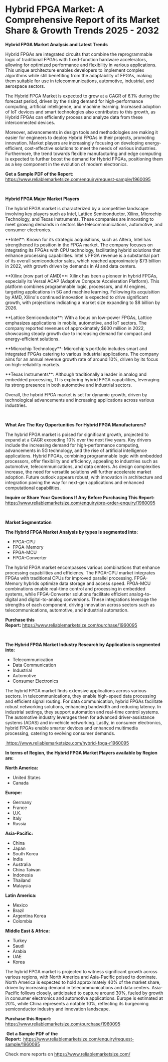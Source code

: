 <p><h1>Hybrid FPGA Market: A Comprehensive Report of its Market Share & Growth Trends 2025 - 2032</h1></p><p><strong>Hybrid FPGA Market Analysis and Latest Trends</strong></p>
<p><p>Hybrid FPGAs are integrated circuits that combine the reprogrammable logic of traditional FPGAs with fixed-function hardware accelerators, allowing for optimized performance and flexibility in various applications. This unique architecture enables developers to implement complex algorithms while still benefiting from the adaptability of FPGAs, making them suitable for use in telecommunications, automotive, industrial, and aerospace sectors.</p><p>The Hybrid FPGA Market is expected to grow at a CAGR of 6.1% during the forecast period, driven by the rising demand for high-performance computing, artificial intelligence, and machine learning. Increased adoption of IoT devices and smart technologies also contributes to this growth, as Hybrid FPGAs can efficiently process and analyze data from these interconnected devices.</p><p>Moreover, advancements in design tools and methodologies are making it easier for engineers to deploy Hybrid FPGAs in their projects, promoting innovation. Market players are increasingly focusing on developing energy-efficient, cost-effective solutions to meet the needs of various industries. Furthermore, the trend towards flexible manufacturing and edge computing is expected to further boost the demand for Hybrid FPGAs, positioning them as a key component in the evolution of modern electronics.</p></p>
<p><strong>Get a Sample PDF of the Report:&nbsp;</strong> <a href="https://www.reliablemarketsize.com/enquiry/request-sample/1960095?utm_campaign=2316&utm_medium=2&utm_source=Github&utm_content=ia&utm_term=28022025&utm_id=hybrid-fpga">https://www.reliablemarketsize.com/enquiry/request-sample/1960095</a></p>
<p>&nbsp;</p>
<p><strong>Hybrid FPGA Major Market Players</strong></p>
<p><p>The hybrid FPGA market is characterized by a competitive landscape involving key players such as Intel, Lattice Semiconductor, Xilinx, Microchip Technology, and Texas Instruments. These companies are innovating to meet growing demands in sectors like telecommunications, automotive, and consumer electronics.</p><p>**Intel**: Known for its strategic acquisitions, such as Altera, Intel has strengthened its position in the FPGA market. The company focuses on integrating its FPGAs with CPU technology, facilitating hybrid solutions that enhance processing capabilities. Intel's FPGA revenue is a substantial part of its overall semiconductor sales, which reached approximately $73 billion in 2022, with growth driven by demands in AI and data centers.</p><p>**Xilinx (now part of AMD)**: Xilinx has been a pioneer in hybrid FPGAs, especially its Versal ACAP (Adaptive Compute Acceleration Platform). This platform combines programmable logic, processors, and AI engines, targeting applications in 5G and machine learning. Following its acquisition by AMD, Xilinx's continued innovation is expected to drive significant growth, with projections indicating a market size expanding to $8 billion by 2026.</p><p>**Lattice Semiconductor**: With a focus on low-power FPGAs, Lattice emphasizes applications in mobile, automotive, and IoT sectors. The company reported revenues of approximately $600 million in 2022, showcasing steady growth due to increasing demand for compact and energy-efficient solutions.</p><p>**Microchip Technology**: Microchip's portfolio includes smart and integrated FPGAs catering to various industrial applications. The company aims for an annual revenue growth rate of around 10%, driven by its focus on high-reliability markets.</p><p>**Texas Instruments**: Although traditionally a leader in analog and embedded processing, TI is exploring hybrid FPGA capabilities, leveraging its strong presence in both automotive and industrial sectors.</p><p>Overall, the hybrid FPGA market is set for dynamic growth, driven by technological advancements and increasing applications across various industries.</p></p>
<p>&nbsp;</p>
<p><strong>What Are The Key Opportunities For Hybrid FPGA Manufacturers?</strong></p>
<p><p>The hybrid FPGA market is poised for significant growth, projected to expand at a CAGR exceeding 10% over the next five years. Key drivers include the increasing demand for high-performance computing, advancements in 5G technology, and the rise of artificial intelligence applications. Hybrid FPGAs, combining programmable logic with embedded processors, offer flexibility and efficiency, appealing to industries such as automotive, telecommunications, and data centers. As design complexities increase, the need for versatile solutions will further accelerate market adoption. Future outlook appears robust, with innovation in architecture and integration paving the way for next-gen applications and enhanced computational capabilities.</p></p>
<p><strong>Inquire or Share Your Questions If Any Before Purchasing This Report:</strong> <a href="https://www.reliablemarketsize.com/enquiry/pre-order-enquiry/1960095?utm_campaign=2316&utm_medium=2&utm_source=Github&utm_content=ia&utm_term=28022025&utm_id=hybrid-fpga">https://www.reliablemarketsize.com/enquiry/pre-order-enquiry/1960095</a></p>
<p>&nbsp;</p>
<p><strong>Market Segmentation</strong></p>
<p><strong>The Hybrid FPGA Market Analysis by types is segmented into:</strong></p>
<p><ul><li>FPGA-CPU</li><li>FPGA-Memory</li><li>FPGA-MCU</li><li>FPGA-Converter</li></ul></p>
<p><p>The hybrid FPGA market encompasses various combinations that enhance processing capabilities and efficiency. The FPGA-CPU market integrates FPGAs with traditional CPUs for improved parallel processing. FPGA-Memory hybrids optimize data storage and access speed. FPGA-MCU combinations enable real-time control and processing in embedded systems, while FPGA-Converter solutions facilitate efficient analog-to-digital and digital-to-analog conversions. These integrations leverage the strengths of each component, driving innovation across sectors such as telecommunications, automotive, and industrial automation.</p></p>
<p><strong>Purchase this Report:&nbsp;</strong><a href="https://www.reliablemarketsize.com/purchase/1960095?utm_campaign=2316&utm_medium=2&utm_source=Github&utm_content=ia&utm_term=28022025&utm_id=hybrid-fpga">https://www.reliablemarketsize.com/purchase/1960095</a></p>
<p>&nbsp;</p>
<p><strong>The Hybrid FPGA Market Industry Research by Application is segmented into:</strong></p>
<p><ul><li>Telecommunication</li><li>Data Communication</li><li>Industrial</li><li>Automotive</li><li>Consumer Electronics</li></ul></p>
<p><p>The hybrid FPGA market finds extensive applications across various sectors. In telecommunications, they enable high-speed data processing and efficient signal routing. For data communication, hybrid FPGAs facilitate robust networking solutions, enhancing bandwidth and reducing latency. In industrial settings, they support automation and real-time control systems. The automotive industry leverages them for advanced driver-assistance systems (ADAS) and in-vehicle networking. Lastly, in consumer electronics, hybrid FPGAs enable smarter devices and enhanced multimedia processing, catering to evolving consumer demands.</p></p>
<p><a href="https://www.reliablemarketsize.com/hybrid-fpga-r1960095?utm_campaign=2316&utm_medium=2&utm_source=Github&utm_content=ia&utm_term=28022025&utm_id=hybrid-fpga">&nbsp;https://www.reliablemarketsize.com/hybrid-fpga-r1960095</a></p>
<p><strong>In terms of Region, the Hybrid FPGA Market Players available by Region are:</strong></p>
<p>
    <p> <strong> North America: </strong>
        <ul>
            <li>United States</li>
            <li>Canada</li>
        </ul>
        </p> 
    <p> <strong> Europe: </strong>
        <ul>
            <li>Germany</li>
            <li>France</li>
            <li>U.K.</li>
            <li>Italy</li>
            <li>Russia</li>
        </ul>
        </p> 
    <p> <strong> Asia-Pacific: </strong>
        <ul>
            <li>China</li>
            <li>Japan</li>
            <li>South Korea</li>
            <li>India</li>
            <li>Australia</li>
            <li>China Taiwan</li>
            <li>Indonesia</li>
            <li>Thailand</li>
            <li>Malaysia</li>
        </ul>
        </p> 
    <p> <strong> Latin America: </strong>
        <ul>
            <li>Mexico</li>
            <li>Brazil</li>
            <li>Argentina Korea</li>
            <li>Colombia</li>
        </ul>
        </p> 
    <p> <strong> Middle East & Africa: </strong>
        <ul>
            <li>Turkey</li>
            <li>Saudi</li>
            <li>Arabia</li>
            <li>UAE</li>
            <li>Korea</li>
        </ul>
    </p>
    </p>
<p><p>The hybrid FPGA market is projected to witness significant growth across various regions, with North America and Asia-Pacific poised to dominate. North America is expected to hold approximately 40% of the market share, driven by increasing demand in telecommunications and data centers. Asia-Pacific follows closely, anticipated to capture around 30%, fueled by growth in consumer electronics and automotive applications. Europe is estimated at 20%, while China represents a notable 10%, reflecting its burgeoning semiconductor industry and innovation landscape.</p></p>
<p><strong>Purchase this Report: </strong><a href="https://www.reliablemarketsize.com/purchase/1960095?utm_campaign=2316&utm_medium=2&utm_source=Github&utm_content=ia&utm_term=28022025&utm_id=hybrid-fpga">https://www.reliablemarketsize.com/purchase/1960095</a></p>
<p>&nbsp;<strong>Get a Sample PDF of the Report:&nbsp;&nbsp;</strong><a href="https://www.reliablemarketsize.com/enquiry/request-sample/1960095?utm_campaign=2316&utm_medium=2&utm_source=Github&utm_content=ia&utm_term=28022025&utm_id=hybrid-fpga">https://www.reliablemarketsize.com/enquiry/request-sample/1960095</a></p>
<p><strong></strong></p>
<p>Check more reports on <a href="https://www.reliablemarketsize.com/?utm_campaign=2316&utm_medium=2&utm_source=Github&utm_content=ia&utm_term=28022025&utm_id=hybrid-fpga">https://www.reliablemarketsize.com/</a></p>